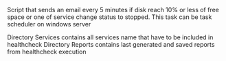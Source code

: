 Script that sends an email every 5 minutes if disk reach 10% or less of free space or one of service change status to stopped. This task can be task scheduler on windows server

Directory Services contains all services name that have to be included in healthcheck Directory Reports contains last generated and saved reports from healthcheck execution